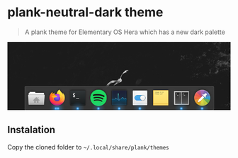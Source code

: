 # plank-neutral-dark theme
> A plank theme for Elementary OS Hera which has a new dark palette

<p align="center">
    <img alt="Screenshot" src="./screenshot.png">
</p>

## Instalation

Copy the cloned folder to `~/.local/share/plank/themes`
